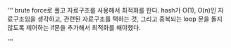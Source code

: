 '''
brute force로 풀고 자료구조를 사용해서 최적화를 한다. 
hash가 O(1), O(n)인 자료구조임을 생각하고, 관련된 자료구조를 택하는 것,
그리고 중복되는 loop 문을 돌지 않도록 제어하는 if문을 추가해서 
최적화를 해야했다. 

'''


